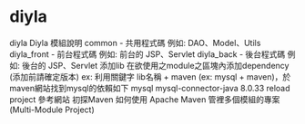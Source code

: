 # diyla
diyla
Diyla
模組說明
common - 共用程式碼
例如: DAO、Model、Utils
diyla_front - 前台程式碼
例如: 前台的 JSP、Servlet
diyla_back - 後台程式碼
例如: 後台的 JSP、Servlet
添加lib
在欲使用之module之區塊內添加dependency (添加前請確定版本)
ex: 利用關鍵字 lib名稱 + maven (ex: mysql + maven)，於maven網站找到mysql的依賴如下
<dependency>
    <groupId>mysql</groupId>
    <artifactId>mysql-connector-java</artifactId>
    <version>8.0.33</version>
</dependency>
reload project
參考網站
初探Maven
如何使用 Apache Maven 管裡多個模組的專案 (Multi-Module Project)
